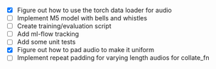 - [x] Figure out how to use the torch data loader for audio
- [ ] Implement M5 model with bells and whistles
- [ ] Create training/evaluation script
- [ ] Add ml-flow tracking
- [ ] Add some unit tests
- [x] Figure out how to pad audio to make it uniform
- [ ] Implement repeat padding for varying length audios for collate_fn

